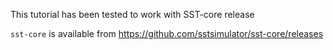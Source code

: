 This tutorial has been tested to work with SST-core release

`sst-core` is available from <https://github.com/sstsimulator/sst-core/releases>
 
